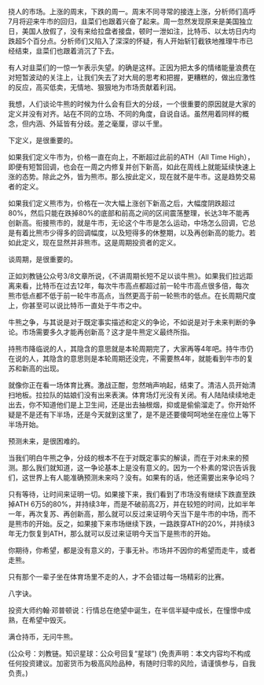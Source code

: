 
挠人的市场。上涨的周末，下跌的周一。周末不同寻常的接连上涨，分析师们高呼7月将迎来牛市的回归，韭菜们也跟着兴奋了起来。周一忽然发现原来是美国独立日，美国人放假了，没有来给拉盘者接盘，顿时一泄如注，比特币、以太坊日内均跌超5个百分点。分析师们又陷入了深深的怀疑，有人开始斩钉截铁地推理牛市已经结束，韭菜们也跟着消沉了下去。

有人对韭菜们的一惊一乍表示失望。的确是这样。正因为把太多的情绪能量浪费在对短暂波动的关注上，让我们失去了对大局的思考和把握，更糟糕的，做出应激性的反应，高买低卖，无情地、狠狠地为市场贡献着利润。

我想，人们谈论牛熊的时候为什么会有巨大的分歧，一个很重要的原因就是大家的定义并没有对齐。站在不同的立场、不同的角度，自说自话。虽然用着同样的概念，但内涵、外延皆有分歧。差之毫厘，谬以千里。

下定义，是很重要的。

如果我们定义牛市为，价格一直在向上，不断超过此前的ATH（All Time High），即便有短暂回调，也会在一周之内修复并创下新高，如此在周线上就能延续快速上涨的态势。除此之外，皆为熊市。那么按此定义，现在就不是牛市。这是趋势交易者的定义。

如果我们定义熊市为，价格在一次大幅上涨创下新高之后，大幅度阴跌超过80%，然后只能在跌掉80%的底部和前高之间的区间震荡整理，长达3年不能再创新高。衔接熊市的，就是牛市，无论这个牛市是怎么运动，中场怎么回调，它总是有着比熊市少得多的回调幅度，以及短得多的休整期，以及再创新高的能力。若如此定义，现在显然并非熊市。这是周期投资者的定义。

谈周期，是很重要的。

正如刘教链公众号3/8文章所说，《不讲周期长短不足以谈牛熊》。如果我们拉远距离来看，比特币在过去12年，每次牛市高点都超过前一轮牛市高点很多倍，每次熊市低点都不低于前一轮牛市高点，当然更高于前一轮熊市的低点。在长周期尺度上，你甚至可以说比特币一直处于牛市之中。

牛熊之争，与其说是对于既定事实描述和定义的争论，不如说是对于未来判断的争论。市场需要多久才能再创新高？这才是牛熊定义最终所指。

持熊市降临说的人，其隐含的意思就是本轮周期完了，大家再等4年吧。持牛市仍在说的人，其隐含的意思则是本轮周期还没完，不需要熬4年，就能看到牛市的复苏和新高的出现。

就像你正在看一场体育比赛。激战正酣，忽然哨声响起，结束了。清洁人员开始清扫地板。拉拉队的姑娘们没有出来表演。体育场灯光没有关闭。有人陆陆续续地走出去，你不知道他们是上卫生间，还是出去抽根烟，抑或是偷偷溜走了。你开始怀疑是不是还有下半场，还是今天就到这里了，是不是还要傻呵呵地坐在座位上等下半场开始。

预测未来，是很困难的。

当我们明白牛熊之争，分歧的根本不在于对既定事实的解读，而在于对未来的预测。那么我们就知道，这一争论基本上是没有意义的。因为一个朴素的常识告诉我们，这世界上有人能准确预测未来吗？没有。如果有的话，他还需要出来争论吗？

只有等待，让时间来证明一切。如果接下来，我们看到了市场没有继续下跌直至跌掉ATH 6万5的80%，并持续3年，而是不破前高2万，并在较短的时间，比如半年一年，再次复苏、再创新高，那么就可以反过来证明今天当下是牛市的中场，而不是熊市的开始。反之，如果接下来市场继续下跌，一路跌穿ATH的20%，并持续3年无力恢复到ATH，那么就可以反过来证明今天当下是熊市的开始。

你期待，你希望，都是没有意义的，于事无补。市场并不因你的希望而走牛，或者走熊。

只有那个一辈子坐在体育场里不走的人，才不会错过每一场精彩的比赛。

八字诀。

投资大师约翰·邓普顿说：行情总在绝望中诞生，在半信半疑中成长，在憧憬中成熟，在希望中毁灭。

满仓持币，无问牛熊。

(公众号：刘教链。知识星球：公众号回复“星球”)
(免责声明：本文内容均不构成任何投资建议。加密货币为极高风险品种，有随时归零的风险，请谨慎参与，自我负责。)
